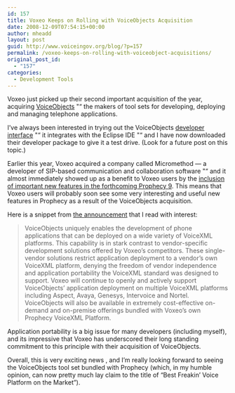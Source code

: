 ```yaml
---
id: 157
title: Voxeo Keeps on Rolling with VoiceObjects Acquisition
date: 2008-12-09T07:54:15+00:00
author: mheadd
layout: post
guid: http://www.voiceingov.org/blog/?p=157
permalink: /voxeo-keeps-on-rolling-with-voiceobject-acquisitions/
original_post_id:
  - "157"
categories:
  - Development Tools
---
```

Voxeo just picked up their second important acquisition of the year, acquiring <a href="http://www.voiceobjects.com/index.html" target="_blank">VoiceObjects</a> "“ the makers of tool sets for developing, deploying and managing telephone applications.

I&#8217;ve always been interested in trying out the VoiceObjects <a href="http://www.voiceobjects.com/en/products/desktop/index.html" target="_blank">developer interface</a> "“ it integrates with the Eclipse IDE "“ and I have now downloaded their developer package to give it a test drive. (Look for a future post on this topic.)

Earlier this year, Voxeo acquired a company called Micromethod &#8212; a developer of SIP-based communication and collaboration software "“ and it almost immediately showed up as a benefit to Voxeo users by the <a href="http://blogs.voxeo.com/voxeotalks/2008/08/19/voxeo-announces-prophecy-9-with-new-management-ui-new-sip-apis-and-linux-and-mac-os-x-support/" target="_blank">inclusion of important new features in the forthcoming Prophecy 9</a>. This means that Voxeo users will probably soon see some very interesting and useful new features in Prophecy as a result of the VoiceObjects acquisition.

Here is a snippet from <a href="http://www.emediawire.com/releases/2008/12/prweb1725624.htm" target="_blank">the announcement</a> that I read with interest:

> VoiceObjects uniquely enables the development of phone applications that can be deployed on a wide variety of VoiceXML platforms. This capability is in stark contrast to vendor-specific development solutions offered by Voxeo&#8217;s competitors. These single-vendor solutions restrict application deployment to a vendor&#8217;s own VoiceXML platform, denying the freedom of vendor independence and application portability the VoiceXML standard was designed to support. Voxeo will continue to openly and actively support VoiceObjects&#8217; application deployment on multiple VoiceXML platforms including Aspect, Avaya, Genesys, Intervoice and Nortel. VoiceObjects will also be available in extremely cost-effective on-demand and on-premise offerings bundled with Voxeo&#8217;s own Prophecy VoiceXML Platform.

Application portability is a big issue for many developers (including myself), and its impressive that Voxeo has underscored their long standing commitment to this principle with their acquisition of VoiceObjects.

Overall, this is very exciting news , and I&#8217;m really looking forward to seeing the VoiceObjects tool set bundled with Prophecy (which, in my humble opinion, can now pretty much lay claim to the title of &#8220;Best Freakin&#8217; Voice Platform on the Market&#8221;).